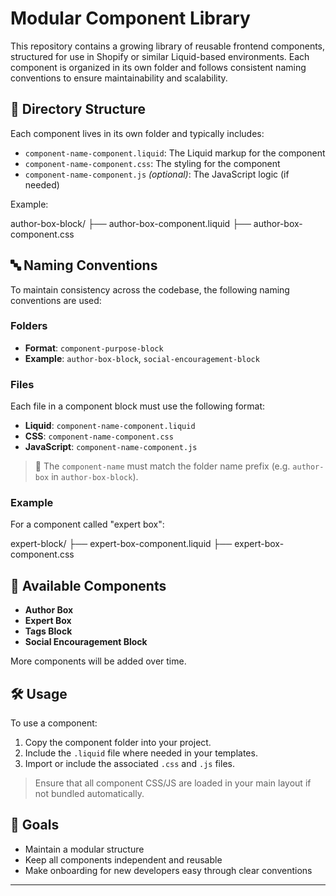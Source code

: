 # Modular Component Library

This repository contains a growing library of reusable frontend components, structured for use in Shopify or similar Liquid-based environments. Each component is organized in its own folder and follows consistent naming conventions to ensure maintainability and scalability.

## 📁 Directory Structure

Each component lives in its own folder and typically includes:

- `component-name-component.liquid`: The Liquid markup for the component
- `component-name-component.css`: The styling for the component
- `component-name-component.js` *(optional)*: The JavaScript logic (if needed)

Example:

author-box-block/
├── author-box-component.liquid
├── author-box-component.css

## 🔤 Naming Conventions

To maintain consistency across the codebase, the following naming conventions are used:

### Folders

- **Format**: `component-purpose-block`
- **Example**: `author-box-block`, `social-encouragement-block`

### Files

Each file in a component block must use the following format:

- **Liquid**: `component-name-component.liquid`
- **CSS**: `component-name-component.css`
- **JavaScript**: `component-name-component.js`

> 🔁 The `component-name` must match the folder name prefix (e.g. `author-box` in `author-box-block`).

### Example

For a component called "expert box":

expert-block/
├── expert-box-component.liquid
├── expert-box-component.css


## 🧱 Available Components

- **Author Box**
- **Expert Box**
- **Tags Block**
- **Social Encouragement Block**

More components will be added over time.

## 🛠 Usage

To use a component:

1. Copy the component folder into your project.
2. Include the `.liquid` file where needed in your templates.
3. Import or include the associated `.css` and `.js` files.

> Ensure that all component CSS/JS are loaded in your main layout if not bundled automatically.

## 🧭 Goals

- Maintain a modular structure
- Keep all components independent and reusable
- Make onboarding for new developers easy through clear conventions

---

